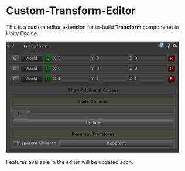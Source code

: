 # Custom-Transform-Editor
This is a custom editor extension for in-build **Transform** componenet in Unity Engine. 

![Custom Editor](src/TransformEditor-sceenshot.PNG)

Features available in the editor will be updated soon. 
